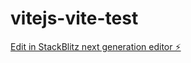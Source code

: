 # vitejs-vite-test

[Edit in StackBlitz next generation editor ⚡️](https://stackblitz.com/~/github.com/xiaozhi93/vitejs-vite-test)